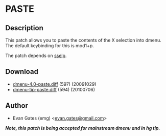 PASTE
=====

Description
-----------

This patch allows you to paste the contents of the X selection into dmenu. The
default keybinding for this is mod1+p.

The patch depends on [sselp](/sselp).

Download
--------

* [dmenu-4.0-paste.diff](dmenu-4.0-paste.diff) (597) (20091029)
* [dmenu-tip-paste.diff](dmenu-tip-paste.diff) (594) (20100706)

Author
------

* Evan Gates (emg) <[evan.gates@gmail.com](mailto:evan.gates@gmail.com)>


***Note, this patch is being accepted for mainstream dmenu and in hg tip.***

